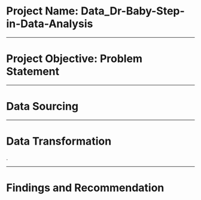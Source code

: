 # Project Name: Data_Dr-Baby-Step-in-Data-Analysis

----
# Project Objective: Problem Statement


----
# Data Sourcing


----
# Data Transformation
.


-----
# Findings and Recommendation
